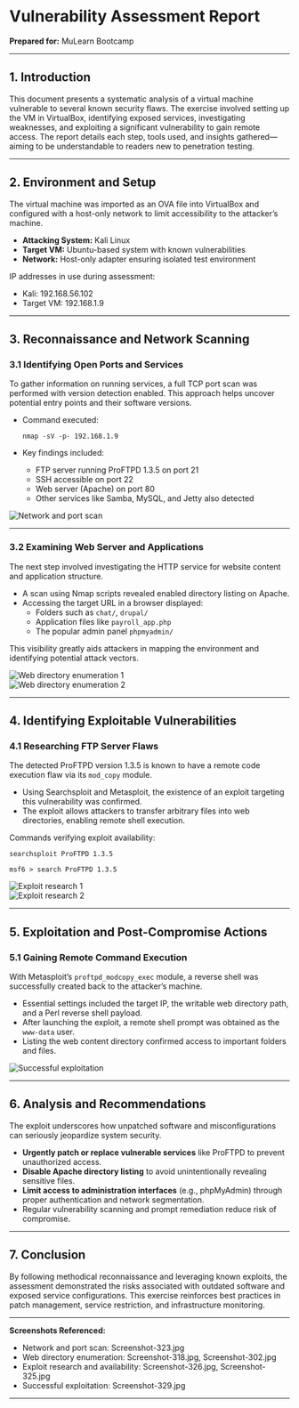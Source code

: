 


# Vulnerability Assessment Report  
**Prepared for:** MuLearn Bootcamp  

---

## 1. Introduction

This document presents a systematic analysis of a virtual machine vulnerable to several known security flaws. The exercise involved setting up the VM in VirtualBox, identifying exposed services, investigating weaknesses, and exploiting a significant vulnerability to gain remote access. The report details each step, tools used, and insights gathered—aiming to be understandable to readers new to penetration testing.

---

## 2. Environment and Setup

The virtual machine was imported as an OVA file into VirtualBox and configured with a host-only network to limit accessibility to the attacker’s machine.

- **Attacking System:** Kali Linux  
- **Target VM:** Ubuntu-based system with known vulnerabilities  
- **Network:** Host-only adapter ensuring isolated test environment

IP addresses in use during assessment:  
- Kali: 192.168.56.102  
- Target VM: 192.168.1.9

---

## 3. Reconnaissance and Network Scanning

### 3.1 Identifying Open Ports and Services

To gather information on running services, a full TCP port scan was performed with version detection enabled. This approach helps uncover potential entry points and their software versions.

- Command executed:

  ```
  nmap -sV -p- 192.168.1.9
  ```

- Key findings included:
  - FTP server running ProFTPD 1.3.5 on port 21
  - SSH accessible on port 22
  - Web server (Apache) on port 80
  - Other services like Samba, MySQL, and Jetty also detected

![Network and port scan](Screenshot-323.jpg)

---

### 3.2 Examining Web Server and Applications

The next step involved investigating the HTTP service for website content and application structure.

- A scan using Nmap scripts revealed enabled directory listing on Apache.
- Accessing the target URL in a browser displayed:
  - Folders such as `chat/`, `drupal/`
  - Application files like `payroll_app.php`
  - The popular admin panel `phpmyadmin/`

This visibility greatly aids attackers in mapping the environment and identifying potential attack vectors.

![Web directory enumeration 1](Screenshot-318.jpg)  
![Web directory enumeration 2](Screenshot-302.jpg)

---

## 4. Identifying Exploitable Vulnerabilities

### 4.1 Researching FTP Server Flaws

The detected ProFTPD version 1.3.5 is known to have a remote code execution flaw via its `mod_copy` module.

- Using Searchsploit and Metasploit, the existence of an exploit targeting this vulnerability was confirmed.
- The exploit allows attackers to transfer arbitrary files into web directories, enabling remote shell execution.

Commands verifying exploit availability:

```
searchsploit ProFTPD 1.3.5
```

```
msf6 > search ProFTPD 1.3.5
```

![Exploit research 1](Screenshot-326.jpg)  
![Exploit research 2](Screenshot-325.jpg)

---

## 5. Exploitation and Post-Compromise Actions

### 5.1 Gaining Remote Command Execution

With Metasploit’s `proftpd_modcopy_exec` module, a reverse shell was successfully created back to the attacker’s machine.

- Essential settings included the target IP, the writable web directory path, and a Perl reverse shell payload.
- After launching the exploit, a remote shell prompt was obtained as the `www-data` user.
- Listing the web content directory confirmed access to important folders and files.

![Successful exploitation](Screenshot-329.jpg)

---

## 6. Analysis and Recommendations

The exploit underscores how unpatched software and misconfigurations can seriously jeopardize system security.

- **Urgently patch or replace vulnerable services** like ProFTPD to prevent unauthorized access.
- **Disable Apache directory listing** to avoid unintentionally revealing sensitive files.
- **Limit access to administration interfaces** (e.g., phpMyAdmin) through proper authentication and network segmentation.
- Regular vulnerability scanning and prompt remediation reduce risk of compromise.

---

## 7. Conclusion

By following methodical reconnaissance and leveraging known exploits, the assessment demonstrated the risks associated with outdated software and exposed service configurations. This exercise reinforces best practices in patch management, service restriction, and infrastructure monitoring.

---

**Screenshots Referenced:**  
- Network and port scan: Screenshot-323.jpg  
- Web directory enumeration: Screenshot-318.jpg, Screenshot-302.jpg  
- Exploit research and availability: Screenshot-326.jpg, Screenshot-325.jpg  
- Successful exploitation: Screenshot-329.jpg

---
```

